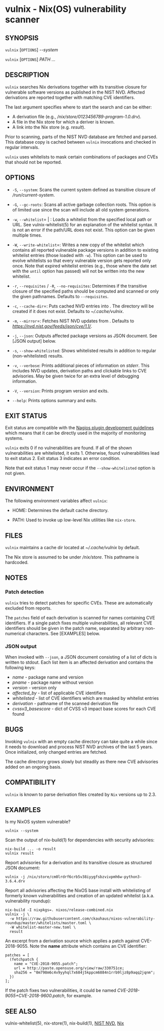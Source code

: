 # vulnix - Nix(OS) vulnerability scanner

## SYNOPSIS

`vulnix` [`OPTIONS`] _--system_

`vulnix` [`OPTIONS`] _PATH_ _..._

## DESCRIPTION

`vulnix` searches Nix derivations together with its transitive closure for
vulnerable software versions as published in the NIST NVD. Affected
derivations are reported together with matching CVE identifiers.

The last argument specifies where to start the search and can be either:

* A derivation file (e.g., _/nix/store/0123456789-program-1.0.drv_).
* A file in the Nix store for which a deriver is known.
* A link into the Nix store (e.g. _result_).

Prior to scanning, parts of the NIST NVD database are fetched and parsed.  This
database copy is cached between `vulnix` invocations and checked in regular
intervals.

`vulnix` uses whitelists to mask certain combinations of packages and CVEs that
should not be reported.

## OPTIONS

* `-S`, `--system`:
  Scans the current system defined as transitive closure of
  _/run/current-system_.

* `-G`, `--gc-roots`:
  Scans all active garbage collection roots. This option is of limited use since
  the scan will include all old system generations.

* `-w`, `--whitelist`=<FILE> | <URL>:
  Loads a whitelist from the specified local path or URL. See
  vulnix-whitelist(5) for an explanation of the whitelist syntax. It is not an
  error if the path/URL does not exist. This option can be given multiple times.

* `-W`, `--write-whitelist`=<FILE>:
  Writes a new copy of the whitelist which contains all reported vulnerable
  package versions in addition to existing whitelist entries (those loaded
  with `-w`). This option can be used to evolve whitelists so that every
  vulnerable version gets reported only once. Note that expired whitelist
  entries (e.g., those where the date set with the `until` option has passed)
  will not be written into the new whitelist.

* `-r`, `--requisites` / `-R`, `--no-requisites`:
  Determines if the transitive closure of the specified paths should be
  computed and scanned or only the given pathnames. Defaults to `--requisites`.

* `-c`, `--cache-dir`=<DIRECTORY>:
  Puts cached NVD entries into <DIRECTORY>. The directory will be created if it
  does not exist. Defaults to _~/.cache/vulnix_.

* `-m`, `--mirror`=<URL>:
  Fetches NIST NVD updates from <URL>. Defaults to
  _https://nvd.nist.gov/feeds/json/cve/1.1/_.

* `-j`, `--json`:
  Outputs affected package versions as JSON document. See [JSON output] below.

* `-s`, `--show-whitelisted`:
  Shows whitelisted results in addition to regular (non-whitelisted)
  results.

* `-v`, `--verbose`:
  Prints additional pieces of information on _stderr_. This includes NVD
  updates, derivation paths and clickable links to CVE advisories. May be given
  twice for an extra level of debugging information.

* `-V`, `--version`:
  Prints program version and exits.

* `--help`:
  Prints options summary and exits.


## EXIT STATUS

Exit status are compatible with the [Nagios plugin development
guidelines](https://nagios-plugins.org/doc/guidelines.html) which means that it
can be directly used in the majority of monitoring systems.

`vulnix` exits 0 if no vulnerabilities are found. If all of the
shown vulnerabilities are whitelisted, it exits 1. Otherwise, found
vulnerabilities lead to exit status 2. Exit status 3 indicates an error
condition.

Note that exit status 1 may never occur if the `--show-whitelisted` option is
not given.


## ENVIRONMENT

The following environment variables affect `vulnix`:

* HOME:
  Determines the default cache directory.

* PATH:
  Used to invoke up low-level Nix utilities like `nix-store`.


## FILES ##

`vulnix` maintains a cache dir located at _~/.cache/vulnix_ by default.

The Nix store is assumed to be under _/nix/store_. This pathname is hardcoded.


## NOTES

### Patch detection

`vulnix` tries to detect patches for specific CVEs. These are automatically
excluded from reports.

The `patches` field of each derivation is scanned for names containing CVE
identifiers. If a single patch fixes multiple vulnerabilities, all relevant CVE
identifiers should be given in the patch name, separated by arbitrary
non-numerical characters. See [EXAMPLES] below.

### JSON output

When invoked with `--json`, a JSON document consisting of a list of dicts is
written to stdout. Each list item is an affected derivation and contains the
following keys:

- _name_ - package name and version
- _pname_ - package name without version
- _version_ - version only
- _affected_by_ - list of applicable CVE identifiers
- _whitelisted_ - list of CVE identifiers which are masked by whitelist entries
- _derivation_ - pathname of the scanned derivation file
- _cvssv3_basescore_ - dict of CVSS v3 impact base scores for each CVE found

## BUGS

Invoking `vulnix` with an empty cache directory can take quite a while since it
needs to download and process NIST NVD archives of the last 5 years. Once
initialized, only changed entries are fetched.

The cache directory grows slowly but steadily as there new CVE advisories added
on an ongoing basis.

## COMPATIBILITY

`vulnix` is known to parse derivation files created by `Nix` versions up
to 2.3.


## EXAMPLES

Is my NixOS system vulnerable?

```
vulnix --system
```

Scan the output of nix-build(1) for dependencies with security advisories:

```
nix-build ... -o result
vulnix result
```

Report advisories for a derivation and its transitive closure as structured
JSON document:

```
vulnix -j /nix/store/cm0lrdrf6crb5v38iyygfsbzvivpmh6w-python3-3.6.4.drv
```

Report all advisories affecting the NixOS base install with whitelisting of
formerly known vulnerabilities and creation of an updated whitelist (a.k.a.
vulnerability roundup):

```
nix-build -I nixpkgs=. nixos/release-combined.nix
vulnix -j \
  -w https://raw.githubusercontent.com/ckauhaus/nixos-vulnerability-roundup/master/whitelists/master.toml \
  -W whitelist-master-new.toml \
  result
```

An excerpt from a derivation source which applies a patch against CVE-2018-9055.
Note the **name** attribute which contains an CVE identifier:

```
patches = [
  (fetchpatch {
    name = "CVE-2018-9055.patch";
    url = http://paste.opensuse.org/view/raw/330751ce;
    sha256 = "0m798m6c4v9yyhql7x684j5kppcm6884n1rrb9ljz8p9aqq2jqnm";
  })
];
```

If the patch fixes two vulnerabilities, it could be named
_CVE-2018-9055+CVE-2018-9600.patch_, for example.


## SEE ALSO

vulnix-whitelist(5), nix-store(1), nix-build(1),
[NIST NVD](https://nvd.nist.gov),
[Nix](https://nixos.org/nix/)
